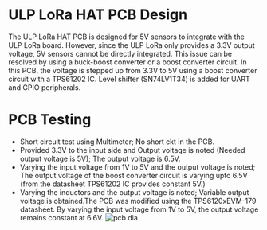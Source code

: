 # ULP LoRa HAT PCB Design

The ULP LoRa HAT PCB is designed for 5V sensors to integrate with the ULP LoRa board. However, since the ULP LoRa only provides a 3.3V output voltage, 5V sensors cannot be directly integrated. This issue can be resolved by using a buck-boost converter or a boost converter circuit. In this PCB, the voltage is stepped up from 3.3V to 5V using a boost converter circuit with a TPS61202 IC. Level shifter (SN74LV1T34) is added for UART and GPIO peripherals.


# PCB Testing

- Short circuit test using Multimeter; No short ckt in the PCB.
- Provided 3.3V to the input side and Output voltage is noted (Needed output voltage is 5V); The output voltage is 6.5V.
- Varying the input voltage from 1V to 5V and the output voltage is
noted; The output voltage of the boost converter circuit is varying upto
6.5V (from the datasheet TPS61202 IC provides constant 5V.)
 - Varying the inductors and the output voltage is noted; Variable output
voltage is obtained.The PCB was modified using the TPS6120xEVM-179 datasheet. By varying the input voltage from 1V to 5V, the output voltage remains constant at 6.6V.
![pcb dia](https://upload.wikimedia.org/wikipedia/commons/thumb/a/a4/SEG_DVD_430_-_Printed_circuit_board-4276.jpg/1200px-SEG_DVD_430_-_Printed_circuit_board-4276.jpg)
